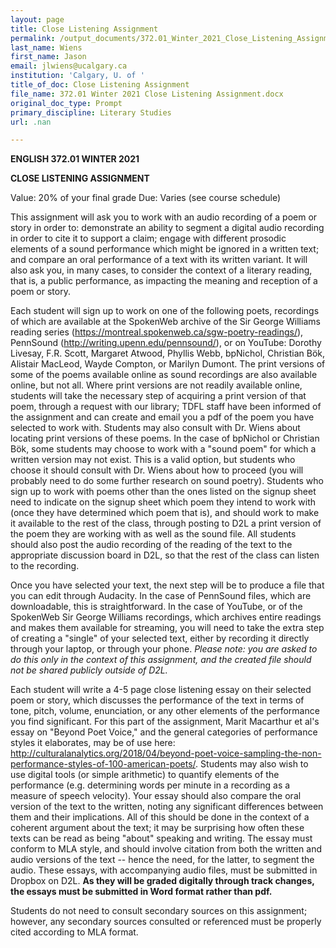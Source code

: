 ```yaml
---
layout: page
title: Close Listening Assignment
permalink: /output_documents/372.01_Winter_2021_Close_Listening_Assignment.html
last_name: Wiens
first_name: Jason
email: jlwiens@ucalgary.ca
institution: 'Calgary, U. of '
title_of_doc: Close Listening Assignment
file_name: 372.01 Winter 2021 Close Listening Assignment.docx
original_doc_type: Prompt
primary_discipline: Literary Studies
url: .nan

---
```

**ENGLISH 372.01 WINTER 2021**

**CLOSE LISTENING ASSIGNMENT**

Value: 20% of your final grade Due: Varies (see course schedule)

This assignment will ask you to work with an audio recording of a poem
or story in order to: demonstrate an ability to segment a digital audio
recording in order to cite it to support a claim; engage with different
prosodic elements of a sound performance which might be ignored in a
written text; and compare an oral performance of a text with its written
variant. It will also ask you, in many cases, to consider the context of
a literary reading, that is, a public performance, as impacting the
meaning and reception of a poem or story.

Each student will sign up to work on one of the following poets,
recordings of which are available at the SpokenWeb archive of the Sir
George Williams reading series
(<https://montreal.spokenweb.ca/sgw-poetry-readings/>), PennSound
(<http://writing.upenn.edu/pennsound/>), or on YouTube: Dorothy Livesay,
F.R. Scott, Margaret Atwood, Phyllis Webb, bpNichol, Christian Bök,
Alistair MacLeod, Wayde Compton, or Marilyn Dumont. The print versions
of some of the poems available online as sound recordings are also
available online, but not all. Where print versions are not readily
available online, students will take the necessary step of acquiring a
print version of that poem, through a request with our library; TDFL
staff have been informed of the assignment and can create and email you
a pdf of the poem you have selected to work with. Students may also
consult with Dr. Wiens about locating print versions of these poems. In
the case of bpNichol or Christian Bök, some students may choose to work
with a "sound poem" for which a written version may not exist. This is a
valid option, but students who choose it should consult with Dr. Wiens
about how to proceed (you will probably need to do some further research
on sound poetry). Students who sign up to work with poems other than the
ones listed on the signup sheet need to indicate on the signup sheet
which poem they intend to work with (once they have determined which
poem that is), and should work to make it available to the rest of the
class, through posting to D2L a print version of the poem they are
working with as well as the sound file. All students should also post
the audio recording of the reading of the text to the appropriate
discussion board in D2L, so that the rest of the class can listen to the
recording.

Once you have selected your text, the next step will be to produce a
file that you can edit through Audacity. In the case of PennSound files,
which are downloadable, this is straightforward. In the case of YouTube,
or of the SpokenWeb Sir George Williams recordings, which archives
entire readings and makes them available for streaming, you will need to
take the extra step of creating a "single" of your selected text, either
by recording it directly through your laptop, or through your phone.
*Please note: you are asked to do this only in the context of this
assignment, and the created file should not be shared publicly outside
of D2L.*

Each student will write a 4-5 page close listening essay on their
selected poem or story, which discusses the performance of the text in
terms of tone, pitch, volume, enunciation, or any other elements of the
performance you find significant. For this part of the assignment, Marit
Macarthur et al's essay on "Beyond Poet Voice," and the general
categories of performance styles it elaborates, may be of use here:
<http://culturalanalytics.org/2018/04/beyond-poet-voice-sampling-the-non-performance-styles-of-100-american-poets/>.
Students may also wish to use digital tools (or simple arithmetic) to
quantify elements of the performance (e.g. determining words per minute
in a recording as a measure of speech velocity). Your essay should also
compare the oral version of the text to the written, noting any
significant differences between them and their implications. All of this
should be done in the context of a coherent argument about the text; it
may be surprising how often these texts can be read as being "about"
speaking and writing. The essay must conform to MLA style, and should
involve citation from both the written and audio versions of the text --
hence the need, for the latter, to segment the audio. These essays, with
accompanying audio files, must be submitted in Dropbox on D2L. **As they
will be graded digitally through track changes, the essays must be
submitted in Word format rather than pdf.**

Students do not need to consult secondary sources on this assignment;
however, any secondary sources consulted or referenced must be properly
cited according to MLA format.

